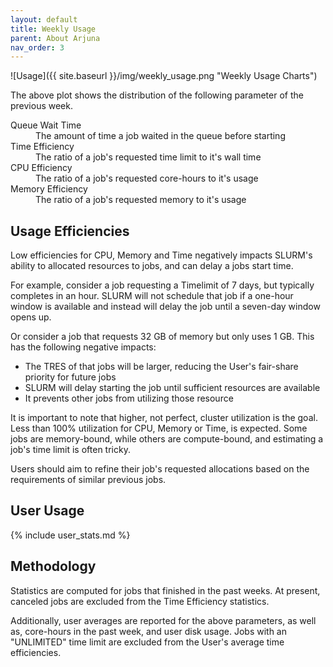 ```yaml
---
layout: default
title: Weekly Usage
parent: About Arjuna
nav_order: 3
---
```


![Usage]({{ site.baseurl }}/img/weekly_usage.png "Weekly Usage Charts")

The above plot shows the distribution of the following parameter of the previous week.

<dl>
  <dt>Queue Wait Time</dt>
  <dd>The amount of time a job waited in the queue before starting</dd>
  <dt>Time Efficiency</dt>
  <dd>The ratio of a job's requested time limit to it's wall time</dd>
  <dt>CPU Efficiency</dt>
  <dd>The ratio of a job's requested core-hours to it's usage</dd>
  <dt>Memory Efficiency</dt>
  <dd>The ratio of a job's requested memory to it's usage</dd>
</dl>

## Usage Efficiencies

Low efficiencies for CPU, Memory and Time negatively impacts SLURM's ability to
allocated resources to jobs, and can delay a jobs start time.

For example, consider a job requesting a Timelimit of 7 days, but typically
completes in an hour. SLURM will not schedule that job if a one-hour window
is available and instead will delay the job until a seven-day window opens up.

Or consider a job that requests 32 GB of memory but only uses 1 GB. This has
the following negative impacts:

- The TRES of that jobs will be larger, reducing the User's fair-share priority for future jobs
- SLURM will delay starting the job until sufficient resources are available
- It prevents other jobs from utilizing those resource

It is important to note that higher, not perfect, cluster utilization is the
goal. Less than 100% utilization for CPU, Memory or Time, is expected. Some jobs
are memory-bound, while others are compute-bound, and estimating a job's time limit
is often tricky.

Users should aim to refine their job's requested allocations based on the
requirements of similar previous jobs.

## User Usage

{% include user_stats.md %}

## Methodology

Statistics are computed for jobs that finished in the past weeks. At present,
canceled jobs are excluded from the Time Efficiency statistics.

Additionally, user averages are reported for the above parameters, as well as,
core-hours in the past week, and user disk usage. Jobs with an "UNLIMITED" time
limit are excluded from the User's average time efficiencies.

